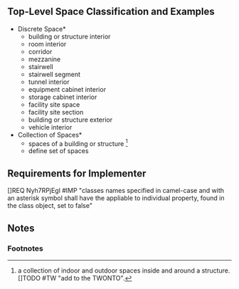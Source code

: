 ## Top-Level Space Classification and Examples

* Discrete Space*
    * building or structure interior
    * room interior
    * corridor
    * mezzanine
    * stairwell
    * stairwell segment
    * tunnel interior
    * equipment cabinet interior
    * storage cabinet interior
    * facility site space
    * facility site section
    * building or structure exterior
    * vehicle interior
* Collection of Spaces*
    * spaces of a building or structure [^1]
    * define set of spaces

## Requirements for Implementer

[]REQ Nyh7RPjEgl #IMP "classes names specified in camel-case and with an asterisk symbol shall have the appliable to individual property, found in the class object, set to false"

## Notes
### Footnotes
[^1]: a collection of indoor and outdoor spaces inside and around a structure. []TODO #TW "add to the TWONTO".  